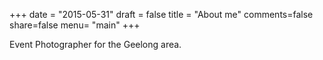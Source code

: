 +++
date = "2015-05-31"
draft = false
title = "About me"
comments=false
share=false
menu= "main"
+++

Event Photographer for the Geelong area. 
